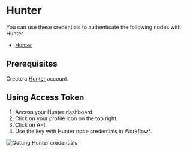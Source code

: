 # Hunter

You can use these credentials to authenticate the following nodes with Hunter.
- [Hunter](/workflow/integrations/nodes/n8n-nodes-base.hunter/)

## Prerequisites

Create a [Hunter](https://www.hunter.io/) account.

## Using Access Token

1. Access your Hunter dashboard.
2. Click on your profile icon on the top right.
3. Click on API.
4. Use the key with Hunter node credentials in Workflow².

![Getting Hunter credentials](/_images/integrations/credentials/hunter/using-access-token.gif)
